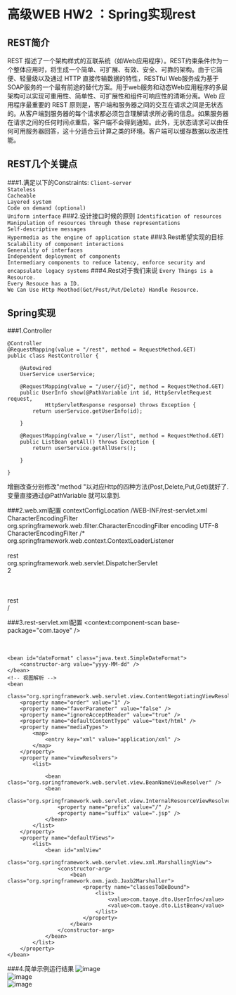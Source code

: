 高级WEB HW2 ：Spring实现rest
============================
REST简介
--------
REST 描述了一个架构样式的互联系统（如Web应用程序）。REST约束条件作为一个整体应用时，将生成一个简单、可扩展、有效、安全、可靠的架构。由于它简便、轻量级以及通过 HTTP 直接传输数据的特性，RESTful Web服务成为基于SOAP服务的一个最有前途的替代方案。用于web服务和动态Web应用程序的多层架构可以实现可重用性、简单性、可扩展性和组件可响应性的清晰分离。Web 应用程序最重要的 REST 原则是，客户端和服务器之间的交互在请求之间是无状态的。从客户端到服务器的每个请求都必须包含理解请求所必需的信息。如果服务器在请求之间的任何时间点重启，客户端不会得到通知。此外，无状态请求可以由任何可用服务器回答，这十分适合云计算之类的环境。客户端可以缓存数据以改进性能。

REST几个关键点
--------------
###1.满足以下的Constraints:
`Client–server`  
`Stateless`  
`Cacheable`  
`Layered system`  
`Code on demand (optional)`  
`Uniform interface`
###2.设计接口时候的原则
`Identification of resources`  
`Manipulation of resources through these representations`  
`Self-descriptive messages`  
`Hypermedia as the engine of application state`
###3.Rest希望实现的目标
`Scalability of component interactions`  
`Generality of interfaces`  
`Independent deployment of components`  
`Intermediary components to reduce latency, enforce security and encapsulate legacy systems` 
###4.Rest对于我们来说
`Every Things is a Resource.`   
`Every Resouce has a ID.`   
`We Can Use Http Meothod(Get/Post/Put/Delete) Handle Resource.`

Spring实现
----------

###1.Controller

	@Controller
	@RequestMapping(value = "/rest", method = RequestMethod.GET)
	public class RestController {

		@Autowired
		UserService userService;

		@RequestMapping(value = "/user/{id}", method = RequestMethod.GET)
		public UserInfo show(@PathVariable int id, HttpServletRequest request,
				HttpServletResponse response) throws Exception {
			return userService.getUserInfo(id);

		}

		@RequestMapping(value = "/user/list", method = RequestMethod.GET)
		public ListBean getAll() throws Exception {
			return userService.getAllUsers();

		}

	}
增删改查分别修改"method "以对应Http的四种方法(Post,Delete,Put,Get)就好了.变量直接通过@PathVariable 就可以拿到.

###2.web.xml配置
	<context-param>
		<param-name>contextConfigLocation</param-name>
		<param-value>/WEB-INF/rest-servlet.xml</param-value>
	</context-param>
	<filter>
		<filter-name>CharacterEncodingFilter</filter-name>
		<filter-class>org.springframework.web.filter.CharacterEncodingFilter</filter-class>
		<init-param>
			<param-name>encoding</param-name>
			<param-value>UTF-8</param-value>
		</init-param>
	</filter>
	<filter-mapping>
		<filter-name>CharacterEncodingFilter</filter-name>
		<url-pattern>/*</url-pattern>
	</filter-mapping>
	<listener>
		<listener-class>org.springframework.web.context.ContextLoaderListener</listener-class>
	</listener>
	<servlet>  
		<!-- 配置一个Servlet，有这个Servlet统一调度页面的请求 -->  
		<servlet-name>rest</servlet-name>  
		<servlet-class>org.springframework.web.servlet.DispatcherServlet</servlet-class>  
		<load-on-startup>2</load-on-startup>  
	</servlet>  
	<servlet-mapping>  
        <!-- 映射路径，不要写成了/*那样会拦截所有的访问，连JSP页面都访问不了 -->  
		<servlet-name>rest</servlet-name>  
		<url-pattern>/</url-pattern>  
	</servlet-mapping>  

###3.rest-servlet.xml配置
	<!-- 扫描包 -->
	<context:component-scan base-package="com.taoye" />  
	<!--注解驱动 激活@RequestMapping annotation-->  
	<bean   class="org.springframework.web.servlet.mvc.annotation.DefaultAnnotationHandlerMapping" />  
	<bean class="org.springframework.web.servlet.mvc.annotation.AnnotationMethodHandlerAdapter" />  

	<bean id="dateFormat" class="java.text.SimpleDateFormat">
		<constructor-arg value="yyyy-MM-dd" />
	</bean>
	<!-- 视图解析 -->
	<bean
		class="org.springframework.web.servlet.view.ContentNegotiatingViewResolver">
		<property name="order" value="1" />
		<property name="favorParameter" value="false" />
		<property name="ignoreAcceptHeader" value="true" />
		<property name="defaultContentType" value="text/html" />
		<property name="mediaTypes">
			<map>
				<entry key="xml" value="application/xml" />
			</map>
		</property>
		<property name="viewResolvers">
			<list>
				
				<bean class="org.springframework.web.servlet.view.BeanNameViewResolver" />
				<bean
					class="org.springframework.web.servlet.view.InternalResourceViewResolver">
					<property name="prefix" value="/" />
					<property name="suffix" value=".jsp" />
				</bean>
			</list>
		</property>
		<property name="defaultViews">
			<list>
				<bean id="xmlView"
					class="org.springframework.web.servlet.view.xml.MarshallingView">
					<constructor-arg>
						<bean class="org.springframework.oxm.jaxb.Jaxb2Marshaller">
							<property name="classesToBeBound">
								<list>
									<value>com.taoye.dto.UserInfo</value>
									<value>com.taoye.dto.ListBean</value>
								</list>
							</property>
						</bean>
					</constructor-arg>
				</bean>
			</list>
		</property>
	</bean>

###4.简单示例运行结果
![image](https://github.com/taoyeyt/adwebHW2/1.png)  
![image](https://github.com/taoyeyt/adwebHW2/2.png)  
![image](https://github.com/taoyeyt/adwebHW2/3.png)  
